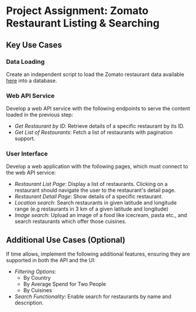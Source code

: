 # Project Assignment: Zomato Restaurant Listing & Searching

## Key Use Cases

### Data Loading

Create an independent script to load the Zomato restaurant data available [here](https://www.kaggle.com/datasets/shrutimehta/zomato-restaurants-data) into a database.

### Web API Service

Develop a web API service with the following endpoints to serve the content loaded in the previous step:

- _Get Restaurant by ID_: Retrieve details of a specific restaurant by its ID.
- _Get List of Restaurants_: Fetch a list of restaurants with pagination support.

### User Interface

Develop a web application with the following pages, which must connect to the web API service:

- _Restaurant List Page_: Display a list of restaurants. Clicking on a restaurant should navigate the user to the restaurant's detail page.
- _Restaurant Detail Page_: Show details of a specific restaurant.
- _Location search_: Search restaurants in given latitude and longitude range (e.g restaurants in 3 km of a given latitude and longitude)
- _Image search_: Upload an image of a food like icecream, pasta etc., and search restaurants which offer those cuisines.

## Additional Use Cases (Optional)

If time allows, implement the following additional features, ensuring they are supported in both the API and the UI:

- _Filtering Options_:
  - By Country
  - By Average Spend for Two People
  - By Cuisines
- _Search Functionality_: Enable search for restaurants by name and description.
